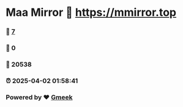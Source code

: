 # Maa Mirror :link: https://mmirror.top 
### :page_facing_up: [7](https://mmirror.top/tag.html) 
### :speech_balloon: 0 
### :hibiscus: 20538 
### :alarm_clock: 2025-04-02 01:58:41 
### Powered by :heart: [Gmeek](https://github.com/Meekdai/Gmeek)
